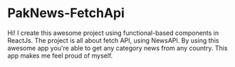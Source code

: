 # PakNews-FetchApi
Hi! I create this awesome project using functional-based components in ReactJs. The project is all about fetch API, using NewsAPI. By using this awesome app you're able to get any category news from any country. This app makes me feel proud of myself.
